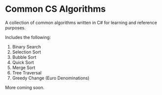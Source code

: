# Common CS Algorithms
A collection of common algorithms written in C# for learning and reference purposes.

Includes the following:
1. Binary Search
2. Selection Sort
3. Bubble Sort
4. Quick Sort
5. Merge Sort
6. Tree Traversal
7. Greedy Change (Euro Denominations)

More coming soon.
